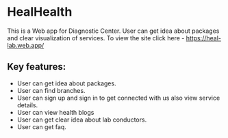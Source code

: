 # HealHealth

This is a Web app for Diagnostic Center. User can get idea about packages and clear visualization of services. To view the site click here - https://heal-lab.web.app/

## Key features:
- User can get idea about packages.
- User can find branches.
- User can sign up and sign in to get connected with us also view service details.
- User can view health blogs
- User can get clear idea about lab conductors.
- User can get faq.